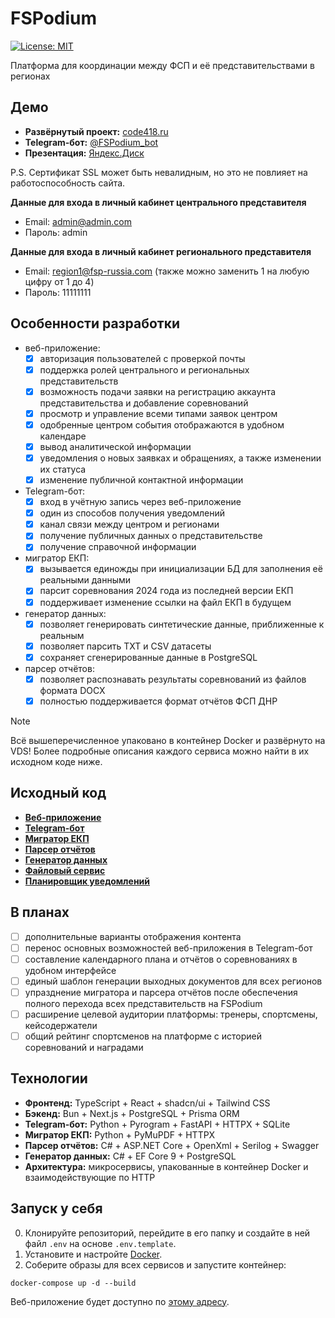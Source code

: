 # FSPodium

[![License: MIT](https://img.shields.io/badge/License-MIT-yellow.svg)](https://opensource.org/licenses/MIT)

Платформа для координации между ФСП и её представительствами в регионах

## Демо

-   **Развёрнутый проект:** [code418.ru](https://code418.ru)
-   **Telegram-бот:** [@FSPodium_bot](https://t.me/FSPodium_bot)
-   **Презентация:** [Яндекс.Диск](https://disk.yandex.ru/i/RUo_xc7l0bC2gg)

P.S. Сертификат SSL может быть невалидным, но это не повлияет на работоспособность сайта.

**Данные для входа в личный кабинет центрального представителя**

-   Email: admin@admin.com
-   Пароль: admin

**Данные для входа в личный кабинет регионального представителя**

-   Email: region1@fsp-russia.com (также можно заменить 1 на любую цифру от 1 до 4)
-   Пароль: 11111111

## Особенности разработки

-   веб-приложение:
    -   [x] авторизация пользователей с проверкой почты
    -   [x] поддержка ролей центрального и региональных представительств
    -   [x] возможность подачи заявки на регистрацию аккаунта представительства и добавление соревнований
    -   [x] просмотр и управление всеми типами заявок центром
    -   [x] одобренные центром события отображаются в удобном календаре
    -   [x] вывод аналитической информации
    -   [x] уведомления о новых заявках и обращениях, а также изменении их статуса
    -   [x] изменение публичной контактной информации
-   Telegram-бот:
    -   [x] вход в учётную запись через веб-приложение
    -   [x] один из способов получения уведомлений
    -   [x] канал связи между центром и регионами
    -   [x] получение публичных данных о представительстве
    -   [x] получение справочной информации
-   мигратор ЕКП:
    -   [x] вызывается единожды при инициализации БД для заполнения её реальными данными
    -   [x] парсит соревнования 2024 года из последней версии ЕКП
    -   [x] поддерживает изменение ссылки на файл ЕКП в будущем
-   генератор данных:
    -   [x] позволяет генерировать синтетические данные, приближенные к реальным
    -   [x] позволяет парсить TXT и CSV датасеты
    -   [x] сохраняет сгенерированные данные в PostgreSQL
-   парсер отчётов:
    -   [x] позволяет распознавать результаты соревнований из файлов формата DOCX
    -   [x] полностью поддерживается формат отчётов ФСП ДНР

> [!NOTE]
> Всё вышеперечисленное упаковано в контейнер Docker и развёрнуто на VDS! Более подробные описания каждого сервиса можно найти в их исходном коде ниже.

## Исходный код

-   **[Веб-приложение](/web/)**
-   **[Telegram-бот](/bot/)**
-   **[Мигратор ЕКП](/migrator/)**
-   **[Парсер отчётов](/report-parser/)**
-   **[Генератор данных](/generator/)**
-   **[Файловый сервис](/file-service/)**
-   **[Планировщик уведомлений](/notifications-service/)**

## В планах

-   [ ] дополнительные варианты отображения контента
-   [ ] перенос основных возможностей веб-приложения в Telegram-бот
-   [ ] составление календарного плана и отчётов о соревнованиях в удобном интерфейсе
-   [ ] единый шаблон генерации выходных документов для всех регионов
-   [ ] упразднение мигратора и парсера отчётов после обеспечения полного перехода всех представительств на FSPodium
-   [ ] расширение целевой аудитории платформы: тренеры, спортсмены, кейсодержатели
-   [ ] общий рейтинг спортсменов на платформе с историей соревнований и наградами

## Технологии

-   **Фронтенд:** TypeScript + React + shadcn/ui + Tailwind CSS
-   **Бэкенд:** Bun + Next.js + PostgreSQL + Prisma ORM
-   **Telegram-бот:** Python + Pyrogram + FastAPI + HTTPX + SQLite
-   **Мигратор ЕКП:** Python + PyMuPDF + HTTPX
-   **Парсер отчётов:** C# + ASP.NET Core + OpenXml + Serilog + Swagger
-   **Генератор данных:** C# + EF Core 9 + PostgreSQL
-   **Архитектура:** микросервисы, упакованные в контейнер Docker и взаимодействующие по HTTP

## Запуск у себя

0. Клонируйте репозиторий, перейдите в его папку и создайте в ней файл `.env` на основе `.env.template`.
1. Установите и настройте [Docker](https://www.docker.com/).
2. Соберите образы для всех сервисов и запустите контейнер:

```
docker-compose up -d --build
```

Веб-приложение будет доступно по [этому адресу](http://127.0.0.1:3000).
